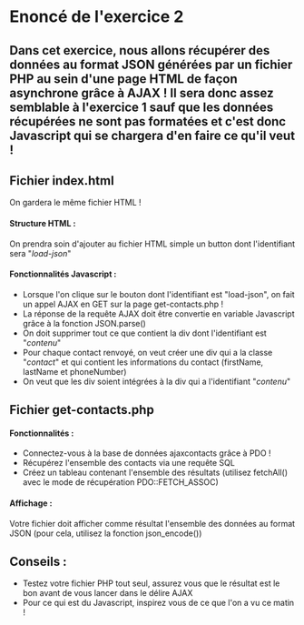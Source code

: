 # Enoncé de l'exercice 2
Dans cet exercice, nous allons récupérer des données au format JSON générées par un fichier PHP au sein d'une page HTML de façon __asynchrone__ grâce à AJAX !
Il sera donc assez semblable à l'exercice 1 sauf que les données récupérées ne sont pas formatées et c'est donc Javascript qui se chargera d'en faire ce qu'il veut !
---
## Fichier index.html
On gardera le même fichier HTML !
#### Structure HTML :
On prendra soin d'ajouter au fichier HTML simple un button dont l'identifiant sera "_load-json_"
#### Fonctionnalités Javascript :
* Lorsque l'on clique sur le bouton dont l'identifiant est "load-json", on fait un appel AJAX en GET sur la page get-contacts.php !
* La réponse de la requête AJAX doit être convertie en variable Javascript grâce à la fonction JSON.parse()
* On doit supprimer tout ce que contient la div dont l'identifiant est "_contenu_"
* Pour chaque contact renvoyé, on veut créer une div qui a la classe "_contact_" et qui contient les informations du contact (firstName, lastName et phoneNumber)
* On veut que les div soient intégrées à la div qui a l'identifiant "_contenu_"

## Fichier get-contacts.php

#### Fonctionnalités :
* Connectez-vous à la base de données ajaxcontacts grâce à PDO !
* Récupérez l'ensemble des contacts via une requête SQL
* Créez un tableau contenant l'ensemble des résultats (utilisez fetchAll() avec le mode de récupération PDO::FETCH_ASSOC)

#### Affichage :
Votre fichier doit afficher comme résultat l'ensemble des données au format JSON (pour cela, utilisez la fonction json_encode()) 

## Conseils :
* Testez votre fichier PHP tout seul, assurez vous que le résultat est le bon avant de vous lancer dans le délire AJAX
* Pour ce qui est du Javascript, inspirez vous de ce que l'on a vu ce matin !